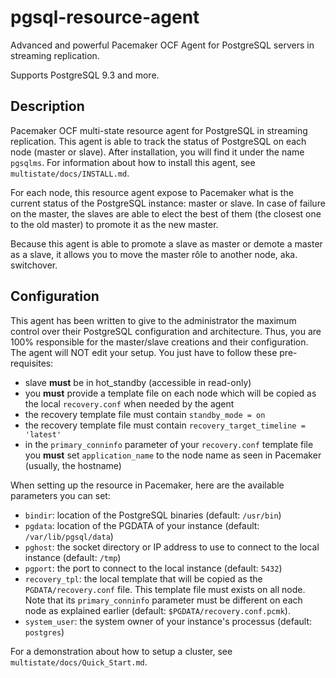 # pgsql-resource-agent

Advanced and powerful Pacemaker OCF Agent for PostgreSQL servers in streaming
replication.

Supports PostgreSQL 9.3 and more.

## Description

Pacemaker OCF multi-state resource agent for PostgreSQL in streaming
replication. This agent is able to track the status of PostgreSQL on each node
(master or slave). After installation, you will find it under the name
``pgsqlms``. For information about how to install this agent, see
``multistate/docs/INSTALL.md``.

For each node, this resource agent expose to Pacemaker what is the current
status of the PostgreSQL instance: master or slave. In case of failure on the
master, the slaves are able to elect the best of them (the closest one to the
old master) to promote it as the new master.

Because this agent is able to promote a slave as master or demote a master as a
slave, it allows you to move the master rôle to another node, aka. switchover.

## Configuration

This agent has been written to give to the administrator the maximum control
over their PostgreSQL configuration and architecture. Thus, you are 100%
responsible for the master/slave creations and their configuration. The agent
will NOT edit your setup. You just have to follow these pre-requisites:

  * slave __must__ be in hot_standby (accessible in read-only)
  * you __must__ provide a template file on each node which will be copied as
    the local ``recovery.conf`` when needed by the agent
  * the recovery template file must contain ``standby_mode = on``
  * the recovery template file must contain ``recovery_target_timeline = 'latest'``
  * in the ``primary_conninfo`` parameter of your ``recovery.conf`` template
    file you __must__ set ``application_name`` to the node name as seen in
    Pacemaker (usually, the hostname)

When setting up the resource in Pacemaker, here are the available parameters you
can set:

  * ``bindir``: location of the PostgreSQL binaries (default: ``/usr/bin``)
  * ``pgdata``: location of the PGDATA of your instance (default:
    ``/var/lib/pgsql/data``)
  * ``pghost``: the socket directory or IP address to use to connect to the
    local instance (default: ``/tmp``)
  * ``pgport``:  the port to connect to the local instance (default: ``5432``)
  * ``recovery_tpl``: the local template that will be copied as the
    ``PGDATA/recovery.conf`` file. This template file must exists on all node. Note
    that its ``primary_conninfo`` parameter must be different on each node as
    explained earlier (default: ``$PGDATA/recovery.conf.pcmk``).
  * ``system_user``: the system owner of your instance's processus (default:
    ``postgres``)

For a demonstration about how to setup a cluster, see
``multistate/docs/Quick_Start.md``.


